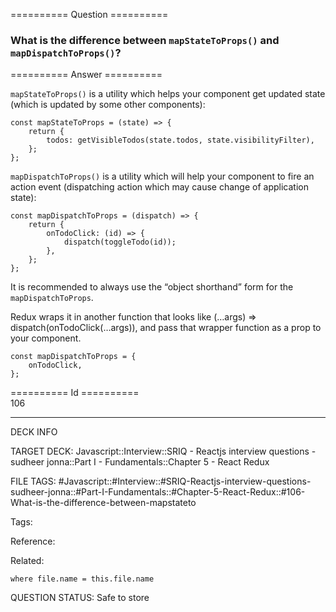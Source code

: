 ========== Question ==========  

### What is the difference between `mapStateToProps()` and `mapDispatchToProps()`?  

========== Answer ==========  

`mapStateToProps()` is a utility which helps your component get updated state (which is updated by some other components):

<!-- codeblock-start -->
<pre><code class="hljs language-javascript"><span class="hljs-keyword">const</span> <span class="hljs-title function_">mapStateToProps</span> = (<span class="hljs-params">state</span>) => {
    <span class="hljs-keyword">return</span> {
        <span class="hljs-attr">todos</span>: <span class="hljs-title function_">getVisibleTodos</span>(state.<span class="hljs-property">todos</span>, state.<span class="hljs-property">visibilityFilter</span>),
    };
};
</code></pre>
<!-- codeblock-end -->

`mapDispatchToProps()` is a utility which will help your component to fire an action event (dispatching action which may cause change of application state):

<!-- codeblock-start -->
<pre><code class="hljs language-javascript"><span class="hljs-keyword">const</span> <span class="hljs-title function_">mapDispatchToProps</span> = (<span class="hljs-params">dispatch</span>) => {
    <span class="hljs-keyword">return</span> {
        <span class="hljs-attr">onTodoClick</span>: <span class="hljs-function">(<span class="hljs-params">id</span>) =></span> {
            <span class="hljs-title function_">dispatch</span>(<span class="hljs-title function_">toggleTodo</span>(id));
        },
    };
};
</code></pre>
<!-- codeblock-end -->

It is recommended to always use the “object shorthand” form for the `mapDispatchToProps`.

Redux wraps it in another function that looks like (…args) => dispatch(onTodoClick(…args)), and pass that wrapper function as a prop to your component.

<!-- codeblock-start -->
<pre><code class="hljs language-javascript"><span class="hljs-keyword">const</span> mapDispatchToProps = {
    onTodoClick,
};
</code></pre>
<!-- codeblock-end -->

========== Id ==========  
106

---

DECK INFO

TARGET DECK: Javascript::Interview::SRIQ - Reactjs interview questions - sudheer jonna::Part I - Fundamentals::Chapter 5 - React Redux

FILE TAGS: #Javascript::#Interview::#SRIQ-Reactjs-interview-questions-sudheer-jonna::#Part-I-Fundamentals::#Chapter-5-React-Redux::#106-What-is-the-difference-between-mapstateto

Tags:

Reference:

Related:

```dataview
where file.name = this.file.name
```
QUESTION STATUS: Safe to store
